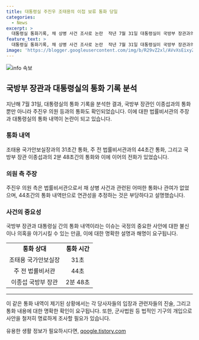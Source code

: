 ```yaml
---
title: 대통령실 주진우 조태용의 이첩 보류 통화 당일
categories:
  - News
excerpt: >
  대통령실 통화기록, 채 상병 사건 조사로 논란  작년 7월 31일 대통령실이 국방부 장관과의 통화가 아닌 국민의힘 의원 등과의 통화를 확인했으며, 법률비서관은 해당 사건과 무관한 일반 전화로만 통화했다고 주장하며 논란이 되고 있다.
feature_text: >
  대통령실 통화기록, 채 상병 사건 조사로 논란  작년 7월 31일 대통령실이 국방부 장관과의 통화가 아닌 국민의힘 의원 등과의 통화를 확인했으며, 법률비서관은 해당 사건과 무관한 일반 전화로만 통화했다고 주장하며 논란이 되고 있다.
image: 'https://blogger.googleusercontent.com/img/b/R29vZ2xl/AVvXsEixyZcFfHzMRdzZMjFBmAUKJYCLCGyLL1o632UiGVXcaFdKo_bkvkuCioo0uUKlGfBVcT3P84aROyZIXSBEx3Aw5nCQ3pTgDom1WDC4m8eifvWiAmWEEVb4x6G_l8C0QH225ldMjyaFvpxGEBGNO37VmDTDMHGhJPq73UglMfDca1-0aw/s1600/blogspot.png'
---
```


<p><img src="https://blogger.googleusercontent.com/img/b/R29vZ2xl/AVvXsEixyZcFfHzMRdzZMjFBmAUKJYCLCGyLL1o632UiGVXcaFdKo_bkvkuCioo0uUKlGfBVcT3P84aROyZIXSBEx3Aw5nCQ3pTgDom1WDC4m8eifvWiAmWEEVb4x6G_l8C0QH225ldMjyaFvpxGEBGNO37VmDTDMHGhJPq73UglMfDca1-0aw/s1600/blogspot.png" alt="info 속보" /></p>

<h2 data-ke-size="size26">국방부 장관과 대통령실의 통화 기록 분석</h2>

<p data-ke-size="size16">지난해 7월 31일, 대통령실의 통화 기록을 분석한 결과, 국방부 장관인 이종섭과의 통화뿐만 아니라 주진우 의원 등과의 통화도 확인되었습니다. 이에 대한 법률비서관의 주장과 대통령실의 통화 내역이 논란이 되고 있습니다.</p>

<h3 data-ke-size="size24">통화 내역</h3>

<p data-ke-size="size16">조태용 국가안보실장과의 31초간 통화, 주 전 법률비서관과의 44초간 통화, 그리고 국방부 장관 이종섭과의 2분 48초간의 통화와 이에 이어의 전화가 있었습니다.</p>

<h3 data-ke-size="size24">의원 측 주장</h3>

<p data-ke-size="size16">주진우 의원 측은 법률비서관으로서 채 상병 사건과 관련된 어떠한 통화나 관여가 없었으며, 44초간의 통화 내역만으로 연관성을 추정하는 것은 부당하다고 설명했습니다.</p>

<h3 data-ke-size="size24">사건의 중요성</h3>

<p data-ke-size="size16">국방부 장관과 대통령실 간의 통화 내역이라는 이슈는 국정의 중요한 사안에 대한 불신이나 의혹을 야기시킬 수 있는 만큼, 이에 대한 명확한 설명과 해명이 요구됩니다.</p>

<table class="table_1">
    <tbody>
        <tr>
            <td style="text-align: center; height: 17px;"><b>통화 상대</b></td>
            <td style="text-align: center; height: 17px;"><b>통화 시간</b></td>
        </tr>
        <tr>
            <td style="text-align: center; height: 17px;">조태용 국가안보실장</td>
            <td style="text-align: center; height: 17px;">31초</td>
        </tr>
        <tr>
            <td style="text-align: center; height: 17px;">주 전 법률비서관</td>
            <td style="text-align: center; height: 17px;">44초</td>
        </tr>
        <tr>
            <td style="text-align: center; height: 17px;">이종섭 국방부 장관</td>
            <td style="text-align: center; height: 17px;">2분 48초</td>
        </tr>
    </tbody>
</table>

<hr>

<p data-ke-size="size16">이 같은 통화 내역이 제기된 상황에서는 각 당사자들의 입장과 관련자들의 진술, 그리고 통화 내용에 대한 명확한 확인이 요구됩니다. 또한, 군사법원 등 법적인 기구의 개입으로 사안을 철저히 명료하게 조사할 필요가 있습니다.</p>
유용한 생활 정보가 필요하시다면, <a href="https://qoogle.tistory.com" rel="dofollow">qoogle.tistory.com</a>


